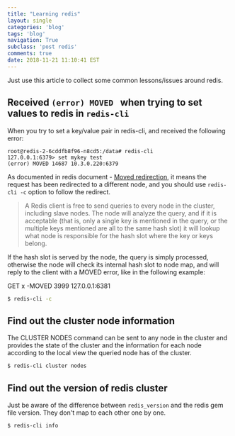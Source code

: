 ```yaml
---
title: "Learning redis"
layout: single
categories: 'blog'
tags: 'blog'
navigation: True
subclass: 'post redis'
comments: true
date: 2018-11-21 11:10:41 EST
---
```


Just use this article to collect some common lessons/issues around redis.

## Received `(error) MOVED ` when trying to set values to redis in `redis-cli`

When you try to set a key/value pair in redis-cli, and received the following error:
```
root@redis-2-6cddfb8f96-n8cd5:/data# redis-cli
127.0.0.1:6379> set mykey test
(error) MOVED 14687 10.3.0.220:6379
```

As documented in redis document - [Moved redirection](https://redis.io/topics/cluster-spec#moved-redirection), it means the request has been redirected to a different node, and you should use `redis-cli -c` option to follow the redirect.

> A Redis client is free to send queries to every node in the cluster, including slave nodes. The node will analyze the query, and if it is acceptable (that is, only a single key is mentioned in the query, or the multiple keys mentioned are all to the same hash slot) it will lookup what node is responsible for the hash slot where the key or keys belong.

If the hash slot is served by the node, the query is simply processed, otherwise the node will check its internal hash slot to node map, and will reply to the client with a MOVED error, like in the following example:

GET x
-MOVED 3999 127.0.0.1:6381

```bash
$ redis-cli -c
```


## Find out the cluster node information

The CLUSTER NODES command can be sent to any node in the cluster and provides the state of the cluster and the information for each node according to the local view the queried node has of the cluster.

```bash
$ redis-cli cluster nodes
```

## Find out the version of redis cluster

Just be aware of the difference between `redis_version` and the redis gem file version. They don't map to each other one by one.

```bash
$ redis-cli info
```
